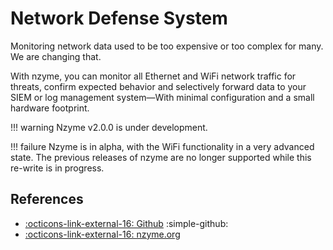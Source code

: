 # Network Defense System

Monitoring network data used to be too expensive or too complex for many. We are changing that.

With nzyme, you can monitor all Ethernet and WiFi network traffic for threats, confirm expected behavior and selectively forward data to your SIEM or log management system—With minimal configuration and a small hardware footprint.

!!! warning
    Nzyme v2.0.0 is under development.
  
!!! failure
    Nzyme is in alpha, with the WiFi functionality in a very advanced state. The previous releases of nzyme are no longer supported while this re-write is in progress.

## References

- [:octicons-link-external-16: Github](https://github.com/nzymedefense/nzyme) :simple-github:  
- [:octicons-link-external-16: nzyme.org](https://www.nzyme.org/)
